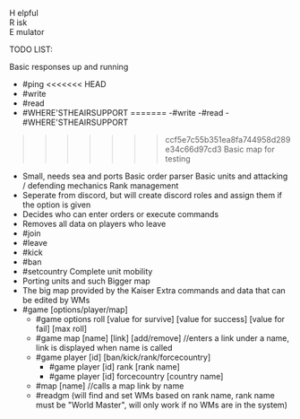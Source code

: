 H elpful<br/>
R isk<br/>
E mulator

TODO LIST:

Basic responses up and running
- #ping
<<<<<<< HEAD
- #write
- #read
- #WHERE'STHEAIRSUPPORT
=======
	-#write
	-#read
	-#WHERE'STHEAIRSUPPORT
>>>>>>> ccf5e7c55b351ea8fa744958d289e34c66d97cd3
Basic map for testing
- Small, needs sea and ports
Basic order parser
Basic units and attacking / defending mechanics
Rank management
- Seperate from discord, but will create discord roles and assign them if the option is given
- Decides who can enter orders or execute commands
- Removes all data on players who leave
- #join
- #leave
- #kick
- #ban
- #setcountry
Complete unit mobility
- Porting units and such
Bigger map
- The big map provided by the Kaiser
Extra commands and data that can be edited by WMs
- #game [options/player/map]
  - #game options roll [value for survive] [value for success] [value for fail] [max roll]
  - #game map [name] [link] [add/remove] //enters a link under a name, link is displayed when name is called
  - #game player [id] [ban/kick/rank/forcecountry]
    - #game player [id] rank [rank name]
    - #game player [id] forcecountry [country name]
  - #map [name] //calls a map link by name
  - #readgm (will find and set WMs based on rank name, rank name must be "World Master", will only work if no WMs are in the system)
